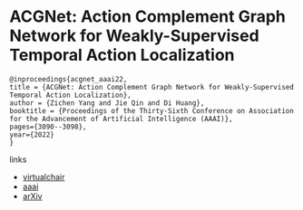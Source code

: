 # ACGNet: Action Complement Graph Network for Weakly-Supervised Temporal Action Localization

```
@inproceedings{acgnet_aaai22,
title = {ACGNet: Action Complement Graph Network for Weakly-Supervised Temporal Action Localization},
author = {Zichen Yang and Jie Qin and Di Huang},
booktitle = {Proceedings of the Thirty-Sixth Conference on Association for the Advancement of Artificial Intelligence (AAAI)},
pages={3090--3098},
year={2022}
}
```

links
- [virtualchair](https://aaai-2022.virtualchair.net/poster_aaai7927)
- [aaai](https://ojs.aaai.org/index.php/AAAI/article/view/20216)
- [arXiv](https://arxiv.org/abs/2112.10977)
